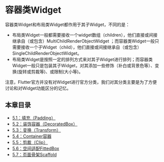 # 容器类Widget

容器类Widget和布局类Widget都作用于其子Widget，不同的是：

- 布局类Widget一般都需要接收一个widget数组（children），他们直接或间接继承自（或包含）MultiChildRenderObjectWidget ；而容器类Widget一般只需要接收一个子Widget（child），他们直接或间接继承自（或包含）SingleChildRenderObjectWidget。
- 布局类Widget是按照一定的排列方式来对其子Widget进行排列；而容器类Widget一般只是包装其子Widget，对其添加一些修饰（补白或背景色等）、变换(旋转或剪裁等)、或限制(大小等)。

注意，Flutter官方并没有对Widget进行官方分类，我们对其分类主要是为了方便讨论和对Widget功能区分的记忆。

## 本章目录

* [5.1：填充（Padding）](padding.md)
* [5.2：装饰容器（DecoratedBox）](decoratedbox.md)      
* [5.3：变换（Transform）](transform.md) 
* [5.4：Container容器](container.md) 
* [5.5：剪裁（Clip）](clip.md) 
* [5.6：空间适配FittedBox](fittedbox.md)
* [5.7：页面骨架Scaffold](material_scaffold.md) 
